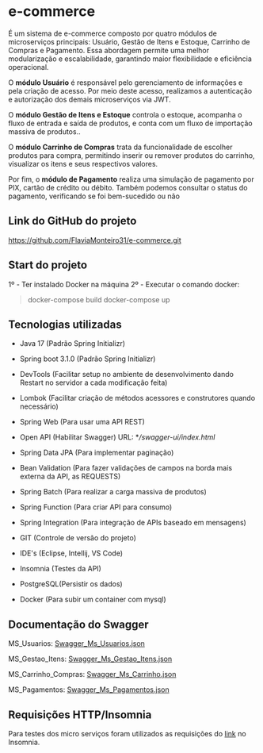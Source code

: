 # e-commerce

É um sistema de e-commerce composto por quatro módulos de microserviços principais: Usuário, Gestão de Itens e Estoque, Carrinho de Compras e Pagamento. Essa abordagem permite uma melhor modularização e escalabilidade, garantindo maior flexibilidade e eficiência operacional.

O **módulo Usuário** é responsável pelo gerenciamento de informações e pela criação de acesso. Por meio deste acesso, realizamos a autenticação e autorização dos demais microserviços via JWT.

O **módulo Gestão de Itens e Estoque** controla o estoque, acompanha o fluxo de entrada e saída de produtos, e conta com um fluxo de importação massiva de produtos..

O **módulo Carrinho de Compras** trata da funcionalidade de escolher produtos para compra, permitindo inserir ou remover produtos do carrinho, visualizar os itens e seus respectivos valores.

Por fim, o **módulo de Pagamento** realiza uma simulação de pagamento por PIX, cartão de crédito ou débito. Também podemos consultar o status do pagamento, verificando se foi bem-sucedido ou não

## Link do GitHub do projeto

https://github.com/FlaviaMonteiro31/e-commerce.git


## Start do projeto 


1º - Ter instalado Docker na máquina
2º - Executar o comando docker:

> docker-compose build 
> docker-compose up 

## Tecnologias utilizadas

* Java 17 (Padrão Spring Initializr)

* Spring boot 3.1.0 (Padrão Spring Initializr)

* DevTools (Facilitar setup no ambiente de desenvolvimento dando Restart no servidor a cada modificação feita)

* Lombok (Facilitar criação de métodos acessores e construtores quando necessário)

* Spring Web (Para usar uma API REST)

* Open API (Habilitar Swagger) URL: **/swagger-ui/index.html*

* Spring Data JPA (Para implementar paginação)

* Bean Validation (Para fazer validações de campos na borda mais externa da API, as REQUESTS)

* Spring Batch (Para realizar a carga massiva de produtos)

* Spring Function (Para criar API para consumo)

* Spring Integration (Para integração de APIs baseado em mensagens)

* GIT (Controle de versão do projeto)

* IDE's (Eclipse, Intellij, VS Code)

* Insomnia (Testes da API)

* PostgreSQL(Persistir os dados)

* Docker (Para subir um container com mysql)

## Documentação do Swagger

MS_Usuarios: [Swagger_Ms_Usuarios.json](https://github.com/FlaviaMonteiro31/e-commerce/blob/main/Ms_Usuarios.yaml)

MS_Gestao_Itens: [Swagger_Ms_Gestao_Itens.json](https://github.com/FlaviaMonteiro31/e-commerce/blob/main/Ms_Gestao_Itens.yaml)

MS_Carrinho_Compras: [Swagger_Ms_Carrinho.json](https://github.com/FlaviaMonteiro31/e-commerce/blob/main/Ms_Carrinho.yaml)

MS_Pagamentos: [Swagger_Ms_Pagamentos.json](https://github.com/FlaviaMonteiro31/e-commerce/blob/main/Ms_Pagamentos.yaml)

## Requisições HTTP/Insomnia

Para testes dos micro serviços foram utilizados as requisições do [link](https://github.com/FlaviaMonteiro31/e-commerce/blob/main/Insomnia_Fase5) no Insomnia. 
